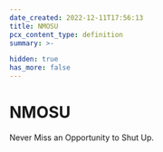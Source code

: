 ```yaml
---
date_created: 2022-12-11T17:56:13
title: NMOSU
pcx_content_type: definition
summary: >-

hidden: true
has_more: false
---
```


# NMOSU

Never Miss an Opportunity to Shut Up.
